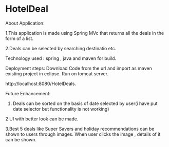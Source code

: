 # HotelDeal

About Application:

1.This application is made using Spring MVc that returns all the deals in the form of a list.


2.Deals can be selected by searching destinatio  etc.


Technology used : spring , java and maven for build.

Deployment steps: Download Code from the url and import as maven existing project in eclipse.
Run on tomcat server.

http://localhost:8080/HotelDeals.



Future Enhancement:

1. Deals can be sorted on the basis of date selected by user(i have put date selector but functionality is not working)

2 UI with better look can be made.

3.Best 5 deals like Super Savers and holiday recommendations can be shown to users through images. When user clicks the image , details of it can be shown.
